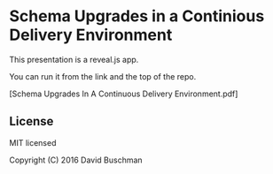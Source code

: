 # Schema Upgrades in a Continious Delivery Environment

This presentation is a reveal.js app. 

You can run it from the link and the top of the repo. 

[Schema Upgrades In A Continuous Delivery Environment.pdf]

## License

MIT licensed

Copyright (C) 2016 David Buschman
